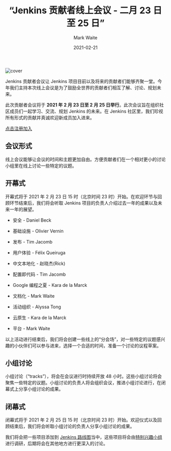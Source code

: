 ﻿---
title: “Jenkins 贡献者线上会议 - 二月 23 日至 25 日”  
date: 2021-02-21  
description: 介绍此次线上会议的时间、会议议程  
author: Mark Waite  
translator: 0N0thing  
original: https://www.jenkins.io/blog/2021/02/16/contributor-summit-online/  
poster: cover.jpg  
tags:  
- commuinty  
- events  
---

![cover](cover.jpg)

Jenkins 贡献者会议让 Jenkins 项目目前以及将来的贡献者们能够齐聚一堂。今年我们主持本次线上会议是为了鼓励全世界的贡献者们相互了解、讨论、规划未来。

此次贡献者会议将于 **2021 年 2 月 23 日至 2 月 25 日举行**。此次会议旨在组织社区成员们一起学习、交流、规划 Jenkins 的未来。在 Jenkins 社区里，我们珍视所有形式的贡献并真诚欢迎新成员加入进来。

[点击注册加入](https://docs.google.com/forms/d/e/1FAIpQLSdTABEUvRlXdMptACYNFu5tP1aNrhpzUZ60uQEzGH-qTRDvbg/viewform)

## 会议形式

线上会议能够让会议的时间和主题更加自由。方便贡献者们在一个相对更小的讨论小组里在线上讨论一些特定的议题。

## 开幕式

开幕式将于 2021 年 2 月 23 日 15 时（北京时间 23 时）开始。在欢迎环节与回顾环节结束后，我们将会听取 Jenkins 项目的负责人介绍过去一年的成果以及未来一年的展望。

- 安全 - Daniel Beck

- 基础设施 - Olivier Vernin

- 发布 - Tim Jacomb

- 用户体验 - Félix Queiruga

- 中文本地化 - 赵晓杰(Rick)

- 配置即代码 - Tim Jacomb

- Google 编程之夏 - Kara de la Marck

- 文档化 - Mark Waite

- 活动组织 - Alyssa Tong

- 云原生 - Kara de la Marck

- 平台 - Mark Waite

以上活动进行结束后，我们将会创建一些线上的“分会场”，对一些特定的议题感兴趣的小伙伴们可以参与进来，选择一个合适的时间，准备一个讨论的议程草案。

## 小组讨论

小组讨论（“tracks”），将会在会议进行时持续开放 48 小时。这些小组讨论将会聚焦一些特定的议题。小组讨论的负责人将会组织会议，推进小组讨论进行，在闭幕式上分享小组讨论的成果。

## 闭幕式

闭幕式将于 2021 年 2 月 25 日 15 时（北京时间 23 时）开始。欢迎仪式以及回顾结束后，我们将会听取小组讨论的负责人分享小组讨论的成果。

我们将会把一些项目添加到 [Jenkins 路线图](https://www.jenkins.io/project/roadmap/)当中，这些项目将会由[特别兴趣小组](https://www.jenkins.io/sigs/)进行调研，后期将会在其他地方进行更深入的讨论。

